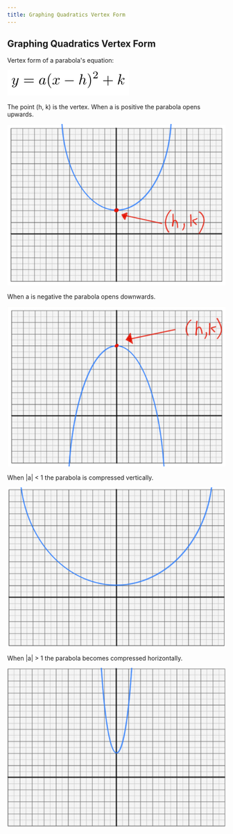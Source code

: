 ```yaml
---
title: Graphing Quadratics Vertex Form
---
```

## Graphing Quadratics Vertex Form

Vertex form of a parabola's equation:
 
<img src="https://github.com/codersc/freeCodeCamp-article-images/blob/master/art3img1.png?raw=true" alt="Formula showing y equals a times (x minus h)-squared plus k">
 
The point (h, k) is the vertex. When a is positive the parabola opens upwards.
  
<img src="https://github.com/codersc/freeCodeCamp-article-images/blob/master/art3img2.png?raw=true" alt="Parabola (u-shaped graph) with the lowest point (the vertex) marked with (h, k)">
 
When a is negative the parabola opens downwards.
 
<img src="https://github.com/codersc/freeCodeCamp-article-images/blob/master/art3img4.png?raw=true" alt="Upside-down parabola (u-shaped graph) with the highest point (the vertex) marked with (h, k)">
 
When |a| < 1 the parabola is compressed vertically.
 
<img src="https://github.com/codersc/freeCodeCamp-article-images/blob/master/art3img5.png?raw=true" alt="Wider version of a parabola (u-shaped graph)">
 
When |a| > 1 the parabola becomes compressed horizontally.
 
<img src="https://github.com/codersc/freeCodeCamp-article-images/blob/master/art3img6.png?raw=true" alt="Narrower version of a parabola (u-shaped graph)">



